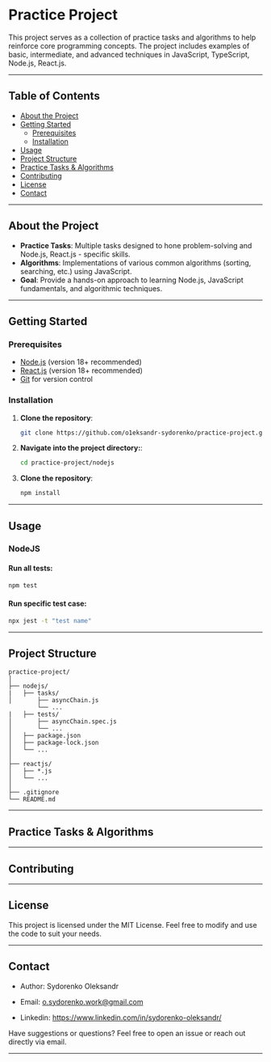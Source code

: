 # Practice Project

This project serves as a collection of practice tasks and algorithms to help reinforce core programming concepts. The project includes examples of basic, intermediate, and advanced techniques in JavaScript, TypeScript, Node.js, React.js.

---

## Table of Contents

- [About the Project](#about-the-project)
- [Getting Started](#getting-started)
  - [Prerequisites](#prerequisites)
  - [Installation](#installation)
- [Usage](#usage)
- [Project Structure](#project-structure)
- [Practice Tasks & Algorithms](#practice-tasks--algorithms)
- [Contributing](#contributing)
- [License](#license)
- [Contact](#contact)

---

## About the Project

- **Practice Tasks**: Multiple tasks designed to hone problem-solving and Node.js, React.js - specific skills.
- **Algorithms**: Implementations of various common algorithms (sorting, searching, etc.) using JavaScript.
- **Goal**: Provide a hands-on approach to learning Node.js, JavaScript fundamentals, and algorithmic techniques.

---

## Getting Started

### Prerequisites

- [Node.js](https://nodejs.org/) (version 18+ recommended)
- [React.js](https://react.dev/) (version 18+ recommended)
- [Git](https://git-scm.com/) for version control

### Installation

1. **Clone the repository**:

   ```bash
   git clone https://github.com/o1eksandr-sydorenko/practice-project.git
   ```

2. **Navigate into the project directory:**:

   ```bash
   cd practice-project/nodejs
   ```

3. **Clone the repository**:
   ```bash
   npm install
   ```

---

## Usage

### NodeJS

#### Run all tests:

```bash
npm test
```

#### Run specific test case:

```bash
npx jest -t "test name"
```

---

## Project Structure

```
practice-project/
│
├── nodejs/
|   ├── tasks/
│       ├── asyncChain.js
        └── ...
|   ├── tests/
│       ├── asyncChain.spec.js
│       └── ...
│   ├── package.json
│   ├── package-lock.json
│   └── ...
│
├── reactjs/
│   ├── *.js
│   └── ...
│
├── .gitignore
└── README.md
```

---

## Practice Tasks & Algorithms

---

## Contributing

---

## License

This project is licensed under the MIT License. Feel free to modify and use the code to suit your needs.

---

## Contact

- Author: Sydorenko Oleksandr

- Email: o.sydorenko.work@gmail.com

- Linkedin: https://www.linkedin.com/in/sydorenko-oleksandr/

Have suggestions or questions? Feel free to open an issue or reach out directly via email.

---
